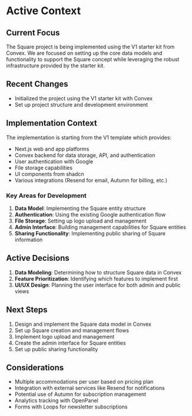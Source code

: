 # Active Context

## Current Focus
The Square project is being implemented using the V1 starter kit from Convex. We are focused on setting up the core data models and functionality to support the Square concept while leveraging the robust infrastructure provided by the starter kit.

## Recent Changes
- Initialized the project using the V1 starter kit with Convex
- Set up project structure and development environment

## Implementation Context
The implementation is starting from the V1 template which provides:
- Next.js web and app platforms
- Convex backend for data storage, API, and authentication
- User authentication with Google
- File storage capabilities
- UI components from shadcn
- Various integrations (Resend for email, Autumn for billing, etc.)

### Key Areas for Development
1. **Data Model**: Implementing the Square entity structure
2. **Authentication**: Using the existing Google authentication flow
3. **File Storage**: Setting up logo upload and management
4. **Admin Interface**: Building management capabilities for Square entities
5. **Sharing Functionality**: Implementing public sharing of Square information

## Active Decisions
1. **Data Modeling**: Determining how to structure Square data in Convex
2. **Feature Prioritization**: Identifying which features to implement first
3. **UI/UX Design**: Planning the user interface for both admin and public views

## Next Steps
1. Design and implement the Square data model in Convex
2. Set up Square creation and management flows
3. Implement logo upload and management
4. Create the admin interface for Square entities
5. Set up public sharing functionality

## Considerations
- Multiple accommodations per user based on pricing plan
- Integration with external services like Resend for notifications
- Potential use of Autumn for subscription management
- Analytics tracking with OpenPanel
- Forms with Loops for newsletter subscriptions